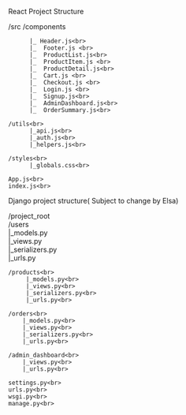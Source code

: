 React Project Structure

/src
    /components
    
          |_ Header.js<br>
          |_  Footer.js <br>
          |_  ProductList.js<br>
          |_  ProductItem.js <br>
          |_  ProductDetail.js<br>
          |_  Cart.js <br>
          |_  Checkout.js <br>
          |_  Login.js <br>
          |_  Signup.js<br>
          |_  AdminDashboard.js<br>
          |_  OrderSummary.js<br>
      
    /utils<br>
          |_api.js<br>
          |_auth.js<br>
          |_helpers.js<br>
        
    /styles<br>
          |_globals.css<br>
        
    App.js<br>
    index.js<br>

Django project structure( Subject to change by Elsa)<br>

/project_root<br>
    /users<br>
          |_models.py<br>
          |_views.py<br>
          |_serializers.py<br>
          |_urls.py<br>
        
    /products<br>
         |_models.py<br>
         |_views.py<br>
         |_serializers.py<br>
         |_urls.py<br>
        
    /orders<br>
        |_models.py<br>
        |_views.py<br>
        |_serializers.py<br>
        |_urls.py<br>
        
    /admin_dashboard<br>
        |_views.py<br>
        |_urls.py<br>
        
    settings.py<br>
    urls.py<br>
    wsgi.py<br>
    manage.py<br>
